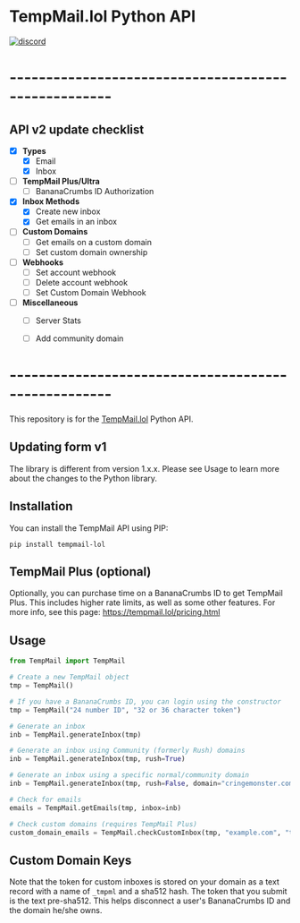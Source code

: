 # TempMail.lol Python API
<a href="https://discord.gg/GHapeHPWVS">
    <img alt="discord" src="https://discord.com/api/guilds/899020130091139082/widget.png">
</a>

# ----------------------------------------------------
## API v2 update checklist
- [x] **Types**
  - [x] Email
  - [x] Inbox
- [ ] **TempMail Plus/Ultra**
  - [ ] BananaCrumbs ID Authorization
- [x] **Inbox Methods**
  - [x] Create new inbox
  - [x] Get emails in an inbox
- [ ] **Custom Domains**
  - [ ] Get emails on a custom domain
  - [ ] Set custom domain ownership
- [ ] **Webhooks**
  - [ ] Set account webhook
  - [ ] Delete account webhook
  - [ ] Set Custom Domain Webhook
- [ ] **Miscellaneous**
  - [ ] Server Stats
  - [ ] Add community domain


# ----------------------------------------------------

This repository is for the [TempMail.lol](https://tempmail.lol/) Python API.

## Updating form v1
The library is different from version 1.x.x.  Please see Usage to learn more about the changes to
the Python library.

## Installation

You can install the TempMail API using PIP:
```
pip install tempmail-lol
```

## TempMail Plus (optional)

Optionally, you can purchase time on a BananaCrumbs ID to get TempMail Plus.  This includes higher rate limits, as well
as some other features.  For more info, see this page: https://tempmail.lol/pricing.html

## Usage
```python
from TempMail import TempMail

# Create a new TempMail object
tmp = TempMail()

# If you have a BananaCrumbs ID, you can login using the constructor
tmp = TempMail("24 number ID", "32 or 36 character token")

# Generate an inbox
inb = TempMail.generateInbox(tmp)

# Generate an inbox using Community (formerly Rush) domains
inb = TempMail.generateInbox(tmp, rush=True)

# Generate an inbox using a specific normal/community domain
inb = TempMail.generateInbox(tmp, rush=False, domain="cringemonster.com")

# Check for emails
emails = TempMail.getEmails(tmp, inbox=inb)

# Check custom domains (requires TempMail Plus)
custom_domain_emails = TempMail.checkCustomInbox(tmp, "example.com", "token given on website")
```

## Custom Domain Keys
Note that the token for custom inboxes is stored on your domain as a text record with a name of `_tmpml` and a sha512 hash.
The token that you submit is the text pre-sha512.  This helps disconnect a user's BananaCrumbs ID and the domain he/she owns.


